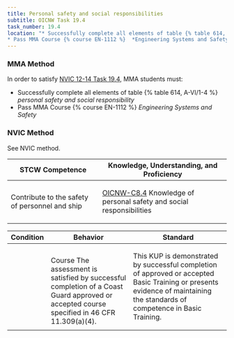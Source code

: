 ```yaml
---
title: Personal safety and social responsibilities
subtitle: OICNW Task 19.4 
task_number: 19.4
location: "* Successfully complete all elements of table {% table 614, A-VI/1-4 %} *personal safety and social responsibility*
* Pass MMA Course {% course EN-1112 %}  *Engineering Systems and Safety*" 
---
```



### MMA Method

In order to satisfy  [NVIC 12-14  Task  19.4]({{site.baseurl}}/assets/images/nvic-12-14.pdf), MMA students must:

* Successfully complete all elements of table {% table 614, A-VI/1-4 %} *personal safety and social responsibility*
* Pass MMA Course {% course EN-1112 %}  *Engineering Systems and Safety*


### NVIC Method

<a onclick="togglevisibility('nvic_methods')" >See NVIC method.</a>

<div id='nvic_methods' class='hide'>

<table>
<thead>
<tr>
<th class='forty'> STCW Competence </th>
<th class='sixty'> Knowledge, Understanding, and Proficiency </th>
</tr>
</thead>




<tbody>
<tr><td markdown='1'>

Contribute to the safety of personnel and ship

</td><td markdown='1'>

[OICNW-C8.4](../../tables/21.html#OICNW-C8.4) Knowledge of personal safety and social responsibilities

</td></tr>


</tbody>
</table>


<table>
<thead>
<tr><th class='twenty'>  Condition </th><th class='twenty'> Behavior </th><th  class='sixty'>Standard </th></tr>
</thead>
<tbody >



<tr><td markdown='1'>


</td><td markdown='1'>


<br>

<div class="tooltip">Course
<span class="tooltiptext">
The assessment is satisfied by successful completion of a Coast Guard approved or accepted course specified in 46 CFR 11.309(a)(4).
</span>
</div>


</td><td markdown='1'>

This KUP is demonstrated by successful completion of approved or accepted Basic Training or presents evidence of maintaining the standards of competence in Basic Training.

</td></tr>
</tbody>
</table>
</div>
